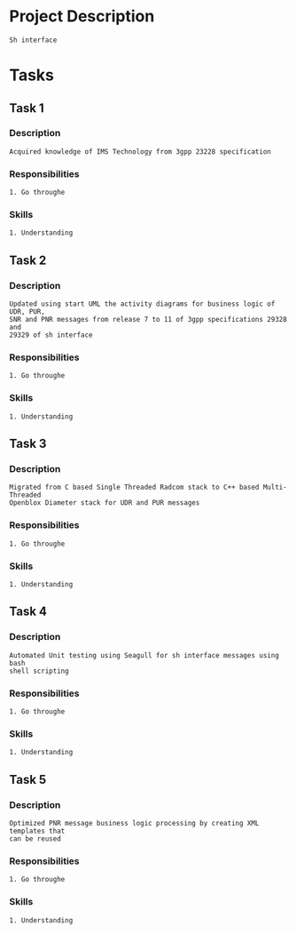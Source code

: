 # Project Description
```
Sh interface 
```

# Tasks
## Task 1
### Description
```
Acquired knowledge of IMS Technology from 3gpp 23228 specification
```
### Responsibilities
```
1. Go throughe
```
### Skills
```
1. Understanding
```

## Task 2
### Description
```
Updated using start UML the activity diagrams for business logic of UDR, PUR,
SNR and PNR messages from release 7 to 11 of 3gpp specifications 29328 and
29329 of sh interface
```
### Responsibilities
```
1. Go throughe
```
### Skills
```
1. Understanding
```

## Task 3
### Description
```
Migrated from C based Single Threaded Radcom stack to C++ based Multi-Threaded
Openblox Diameter stack for UDR and PUR messages
```
### Responsibilities
```
1. Go throughe
```
### Skills
```
1. Understanding
```

## Task 4
### Description
```
Automated Unit testing using Seagull for sh interface messages using bash
shell scripting
```
### Responsibilities
```
1. Go throughe
```
### Skills
```
1. Understanding
```

## Task 5
### Description
```
Optimized PNR message business logic processing by creating XML templates that
can be reused
```
### Responsibilities
```
1. Go throughe
```
### Skills
```
1. Understanding
```

